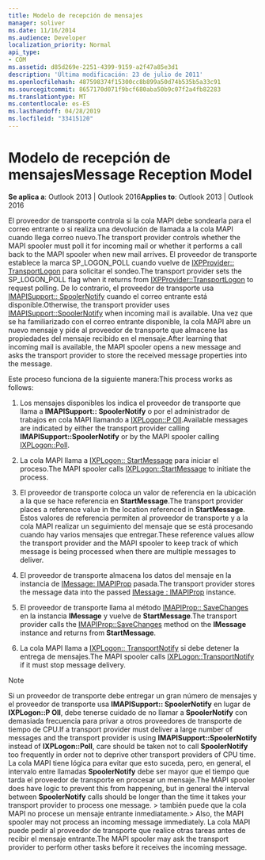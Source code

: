```yaml
---
title: Modelo de recepción de mensajes
manager: soliver
ms.date: 11/16/2014
ms.audience: Developer
localization_priority: Normal
api_type:
- COM
ms.assetid: d85d269e-2251-4399-9159-a2f47a85e3d1
description: 'Última modificación: 23 de julio de 2011'
ms.openlocfilehash: 487598374f15300cc8b899a50d74b535b5a33c91
ms.sourcegitcommit: 8657170d071f9bcf680aba50b9c07f2a4fb82283
ms.translationtype: MT
ms.contentlocale: es-ES
ms.lasthandoff: 04/28/2019
ms.locfileid: "33415120"
---
```

# <a name="message-reception-model"></a><span data-ttu-id="6325a-103">Modelo de recepción de mensajes</span><span class="sxs-lookup"><span data-stu-id="6325a-103">Message Reception Model</span></span>

  
  
<span data-ttu-id="6325a-104">**Se aplica a**: Outlook 2013 | Outlook 2016</span><span class="sxs-lookup"><span data-stu-id="6325a-104">**Applies to**: Outlook 2013 | Outlook 2016</span></span> 
  
<span data-ttu-id="6325a-105">El proveedor de transporte controla si la cola MAPI debe sondearla para el correo entrante o si realiza una devolución de llamada a la cola MAPI cuando llega correo nuevo.</span><span class="sxs-lookup"><span data-stu-id="6325a-105">The transport provider controls whether the MAPI spooler must poll it for incoming mail or whether it performs a call back to the MAPI spooler when new mail arrives.</span></span> <span data-ttu-id="6325a-106">El proveedor de transporte establece la marca SP_LOGON_POLL cuando vuelve de [IXPProvider:: TransportLogon](ixpprovider-transportlogon.md) para solicitar el sondeo.</span><span class="sxs-lookup"><span data-stu-id="6325a-106">The transport provider sets the SP_LOGON_POLL flag when it returns from [IXPProvider::TransportLogon](ixpprovider-transportlogon.md) to request polling.</span></span> <span data-ttu-id="6325a-107">De lo contrario, el proveedor de transporte usa [IMAPISupport:: SpoolerNotify](imapisupport-spoolernotify.md) cuando el correo entrante está disponible.</span><span class="sxs-lookup"><span data-stu-id="6325a-107">Otherwise, the transport provider uses [IMAPISupport::SpoolerNotify](imapisupport-spoolernotify.md) when incoming mail is available.</span></span> <span data-ttu-id="6325a-108">Una vez que se ha familiarizado con el correo entrante disponible, la cola MAPI abre un nuevo mensaje y pide al proveedor de transporte que almacene las propiedades del mensaje recibido en el mensaje.</span><span class="sxs-lookup"><span data-stu-id="6325a-108">After learning that incoming mail is available, the MAPI spooler opens a new message and asks the transport provider to store the received message properties into the message.</span></span> 
  
<span data-ttu-id="6325a-109">Este proceso funciona de la siguiente manera:</span><span class="sxs-lookup"><span data-stu-id="6325a-109">This process works as follows:</span></span>
  
1. <span data-ttu-id="6325a-110">Los mensajes disponibles los indica el proveedor de transporte que llama a **IMAPISupport:: SpoolerNotify** o por el administrador de trabajos en cola MAPI llamando a [IXPLogon::P Oll](ixplogon-poll.md).</span><span class="sxs-lookup"><span data-stu-id="6325a-110">Available messages are indicated by either the transport provider calling **IMAPISupport::SpoolerNotify** or by the MAPI spooler calling [IXPLogon::Poll](ixplogon-poll.md).</span></span>
    
2. <span data-ttu-id="6325a-111">La cola MAPI llama a [IXPLogon:: StartMessage](ixplogon-startmessage.md) para iniciar el proceso.</span><span class="sxs-lookup"><span data-stu-id="6325a-111">The MAPI spooler calls [IXPLogon::StartMessage](ixplogon-startmessage.md) to initiate the process.</span></span> 
    
3. <span data-ttu-id="6325a-112">El proveedor de transporte coloca un valor de referencia en la ubicación a la que se hace referencia en **StartMessage**.</span><span class="sxs-lookup"><span data-stu-id="6325a-112">The transport provider places a reference value in the location referenced in **StartMessage**.</span></span> <span data-ttu-id="6325a-113">Estos valores de referencia permiten al proveedor de transporte y a la cola MAPI realizar un seguimiento del mensaje que se está procesando cuando hay varios mensajes que entregar.</span><span class="sxs-lookup"><span data-stu-id="6325a-113">These reference values allow the transport provider and the MAPI spooler to keep track of which message is being processed when there are multiple messages to deliver.</span></span>
    
4. <span data-ttu-id="6325a-114">El proveedor de transporte almacena los datos del mensaje en la instancia de [IMessage: IMAPIProp](imessageimapiprop.md) pasada.</span><span class="sxs-lookup"><span data-stu-id="6325a-114">The transport provider stores the message data into the passed [IMessage : IMAPIProp](imessageimapiprop.md) instance.</span></span> 
    
5. <span data-ttu-id="6325a-115">El proveedor de transporte llama al método [IMAPIProp:: SaveChanges](imapiprop-savechanges.md) en la instancia **IMessage** y vuelve de **StartMessage**.</span><span class="sxs-lookup"><span data-stu-id="6325a-115">The transport provider calls the [IMAPIProp::SaveChanges](imapiprop-savechanges.md) method on the **IMessage** instance and returns from **StartMessage**.</span></span>
    
6. <span data-ttu-id="6325a-116">La cola MAPI llama a [IXPLogon:: TransportNotify](ixplogon-transportnotify.md) si debe detener la entrega de mensajes.</span><span class="sxs-lookup"><span data-stu-id="6325a-116">The MAPI spooler calls [IXPLogon::TransportNotify](ixplogon-transportnotify.md) if it must stop message delivery.</span></span> 
    
> [!NOTE]
> <span data-ttu-id="6325a-117">Si un proveedor de transporte debe entregar un gran número de mensajes y el proveedor de transporte usa **IMAPISupport:: SpoolerNotify** en lugar de **IXPLogon::P Oll**, debe tenerse cuidado de no llamar a **SpoolerNotify** con demasiada frecuencia para privar a otros proveedores de transporte de tiempo de CPU.</span><span class="sxs-lookup"><span data-stu-id="6325a-117">If a transport provider must deliver a large number of messages and the transport provider is using **IMAPISupport::SpoolerNotify** instead of **IXPLogon::Poll**, care should be taken not to call **SpoolerNotify** too frequently in order not to deprive other transport providers of CPU time.</span></span> <span data-ttu-id="6325a-118">La cola MAPI tiene lógica para evitar que esto suceda, pero, en general, el intervalo entre llamadas **SpoolerNotify** debe ser mayor que el tiempo que tarda el proveedor de transporte en procesar un mensaje.</span><span class="sxs-lookup"><span data-stu-id="6325a-118">The MAPI spooler does have logic to prevent this from happening, but in general the interval between **SpoolerNotify** calls should be longer than the time it takes your transport provider to process one message.</span></span> <span data-ttu-id="6325a-119">> también puede que la cola MAPI no procese un mensaje entrante inmediatamente.</span><span class="sxs-lookup"><span data-stu-id="6325a-119">> Also, the MAPI spooler may not process an incoming message immediately.</span></span> <span data-ttu-id="6325a-120">La cola MAPI puede pedir al proveedor de transporte que realice otras tareas antes de recibir el mensaje entrante.</span><span class="sxs-lookup"><span data-stu-id="6325a-120">The MAPI spooler may ask the transport provider to perform other tasks before it receives the incoming message.</span></span> 
  

